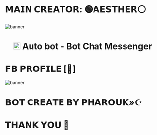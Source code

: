 

# 𝗠𝗔𝗜𝗡 𝗖𝗥𝗘𝗔𝗧𝗢𝗥: 🟢𝗔𝗘𝗦𝗧𝗛𝗘𝗥⚪

<img src="https://i.ibb.co/6bMGTmG/438115856.jpg" alt="banner">
<h1 align="center"><img src="./dashboard/images/logo-non-bg.png" width="22px"> Auto bot - Bot Chat Messenger</h1>


# 𝗙𝗕 𝗣𝗥𝗢𝗙𝗜𝗟𝗘 [📑]

<img                                  src="https://i.ibb.co/ykJRfjt/image.jpg" alt="banner"> 


# 𝗕𝗢𝗧 𝗖𝗥𝗘𝗔𝗧𝗘 𝗕𝗬 𝗣𝗛𝗔𝗥𝗢𝗨𝗞»☪



# 𝗧𝗛𝗔𝗡𝗞 𝗬𝗢𝗨 🍟
